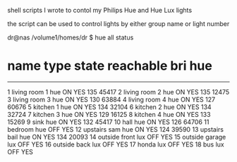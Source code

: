 shell scripts I wrote to contol my Philips Hue and Hue Lux lights

the script can be used to control lights by either group name or light number


dr@nas /volume1/homes/dr $ hue all status
#   name               type       state      reachable  bri        hue
------------------------------------------------------------------------
1    living room 1     hue        ON         YES        135        45417
2    living room 2     hue        ON         YES        135        12475
3    living room 3     hue        ON         YES        130        63884
4    living room 4     hue        ON         YES        127        60676
5    kitchen 1         hue        ON         YES        134        32104
6    kitchen 2         hue        ON         YES        134        32724
7    kitchen 3         hue        ON         YES        129        16125
8    kitchen 4         hue        ON         YES        133        15269
9    sink              hue        ON         YES        132        45417
10   hall              hue        ON         YES        126        64706
11   bedroom           hue        OFF        YES
12   upstairs sam      hue        ON         YES        124        39590
13   upstairs bail     hue        ON         YES        134        20093
14   outside front     lux        OFF        YES
15   outside garage    lux        OFF        YES
16   outside back      lux        OFF        YES
17   honda             lux        OFF        YES
18   bus               lux        OFF        YES
